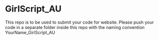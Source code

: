# GirlScript_AU
This repo is to be used to submit your code for website. Please push your code in a separate folder inside this repo with the naming convention YourName_GirlScript_AU
